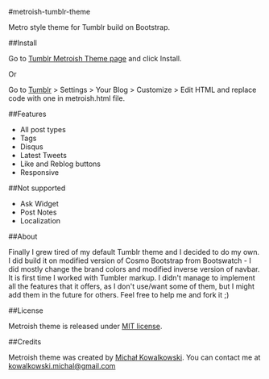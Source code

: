 #metroish-tumblr-theme

Metro style theme for Tumblr build on Bootstrap.

##Install

Go to [Tumblr Metroish Theme page](http://www.tumblr.com/theme/37944) and click Install.

Or

Go to [Tumblr](http://tumblr.com) > Settings > Your Blog > Customize > Edit HTML and replace code with one in metroish.html file.

##Features

- All post types
- Tags
- Disqus
- Latest Tweets
- Like and Reblog buttons
- Responsive

##Not supported

- Ask Widget 
- Post Notes
- Localization

##About

Finally I grew tired of my default Tumblr theme and I decided to do my own. 
I did build it on modified version of Cosmo Bootstrap from Bootswatch - I did mostly change the brand colors and modified inverse version of navbar.
It is first time I worked with Tumbler markup. 
I didn't manage to implement all the features that it offers, as I don't use/want some of them, but I might add them in the future for others. 
Feel free to help me and fork it ;)

##License

Metroish theme is released under [MIT license](http://opensource.org/licenses/mit-license.php).

##Credits

Metroish theme was created by [Michał Kowalkowski](http://michalkowalkowski.com). You can contact me at [kowalkowski.michal@gmail.com](mailto:kowalkowski.michal@gmail.com)
